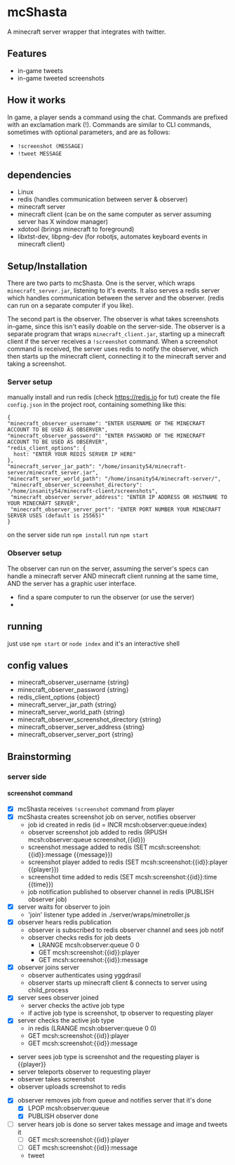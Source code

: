 # mcShasta

A minecraft server wrapper that integrates with twitter.

## Features

* in-game tweets
* in-game tweeted screenshots

## How it works

In game, a player sends a command using the chat. Commands are prefixed with an exclamation mark (!). Commands are similar to CLI commands, sometimes with optional parameters, and are as follows:

* `!screenshot (MESSAGE)`
* `!tweet MESSAGE`


## dependencies

* Linux
* redis (handles communication between server & observer)
* minecraft server
* minecraft client (can be on the same computer as server assuming server has X window manager)
* xdotool (brings minecraft to foreground)
* libxtst-dev, libpng-dev  (for robotjs, automates keyboard events in minecraft client)


## Setup/Installation

There are two parts to mcShasta. One is the server, which wraps `minecraft_server.jar`, listening to it's events. It also serves a redis server which handles communication between the server and the observer. (redis can run on a separate computer if you like).

The second part is the observer. The observer is what takes screenshots in-game, since this isn't easily doable on the server-side. The observer is a separate program that wraps `minecraft_client.jar`, starting up a minecraft client if the server receives a `!screenshot` command. When a screenshot command is received, the server uses redis to notify the observer, which then starts up the minecraft client, connecting it to the minecraft server and taking a screenshot.

### Server setup

manually install and run redis (check https://redis.io for tut)
create the file `config.json` in the project root, containing something like this:

```
{
"minecraft_observer_username": "ENTER USERNAME OF THE MINECRAFT ACCOUNT TO BE USED AS OBSERVER",
"minecraft_observer_password": "ENTER PASSWORD OF THE MINECRAFT ACCOUNT TO BE USED AS OBSERVER",
"redis_client_options": {
  host: "ENTER YOUR REDIS SERVER IP HERE"
},
"minecraft_server_jar_path": "/home/insanity54/minecraft-server/minecraft_server.jar",
"minecraft_server_world_path": "/home/insanity54/minecraft-server/",
 "minecraft_observer_screenshot_directory": "/home/insanity54/minecraft-client/screenshots",
 "minecraft_observer_server_address": "ENTER IP ADDRESS OR HOSTNAME TO YOUR MINECRAFT SERVER",
 "minecraft_observer_server_port": "ENTER PORT NUMBER YOUR MINECRAFT SERVER USES (default is 25565)"
}
```
 
on the server side run `npm install`
run `npm start`

### Observer setup 

The observer can run on the server, assuming the server's specs can handle a minecraft server AND minecraft client running at the same time, AND the server has a graphic user interface.

* find a spare computer to run the observer (or use the server)
* 

## running

just use `npm start` or `node index` and it's an interactive shell




## config values

* minecraft_observer_username {string}
* minecraft_observer_password {string}
* redis_client_options {object}
* minecraft_server_jar_path {string}
* minecraft_server_world_path {string}
* minecraft_observer_screenshot_directory {string}
* minecraft_observer_server_address {string}
* minecraft_observer_server_port {string}





## Brainstorming

### server side

#### screenshot command

* [x] mcShasta receives `!screenshot` command from player
* [x] mcShasta creates screenshot job on server, notifies observer
  * job id created in redis (id = INCR mcsh:observer:queue:index)
  * observer screenshot job added to redis (RPUSH mcsh:observer:queue screenshot,{{id}})
  * screenshot message added to redis (SET mcsh:screenshot:{{id}}:message {{message}})
  * screenshot player added to redis  (SET mcsh:screenshot:{{id}}:player  {{player}})
  * screenshot time added to redis    (SET mcsh:screenshot:{{id}}:time    {{time}})
  * job notification published to observer channel in redis (PUBLISH observer job)
* [x] server waits for observer to join
  * 'join' listener type added in ./server/wraps/minetroller.js
* [x] observer hears redis publication
  * observer is subscribed to redis observer channel and sees job notif
  * observer checks redis for job deets
    * LRANGE mcsh:observer:queue 0 0
    * GET mcsh:screenshot:{{id}}:player
    * GET mcsh:screenshot:{{id}}:message
* [x] observer joins server
  * observer authenticates using yggdrasil
  * observer starts up minecraft client & connects to server using child_process
* [x] server sees observer joined 
  * server checks the active job type
  * if active job type is screenshot, tp observer to requesting player
* [x] server checks the active job type
  * in redis (LRANGE mcsh:observer:queue 0 0)
  * GET mcsh:screenshot:{{id}}:player
  * GET mcsh:screenshot:{{id}}:message
* server sees job type is screenshot and the requesting player is {{player}}
* server teleports observer to requesting player
* observer takes screenshot
* observer uploads screenshot to redis
* [x] observer removes job from queue and notifies server that it's done
  * [x] LPOP mcsh:observer:queue
  * [x] PUBLISH observer done
* [ ] server hears job is done so server takes message and image and tweets it
  * [ ] GET mcsh:screenshot:{{id}}:player
  * [ ] GET mcsh:screenshot:{{id}}:message
  * tweet

